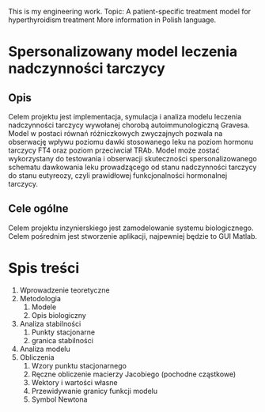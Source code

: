 This is my engineering work.
Topic: A patient-specific treatment model for hyperthyroidism treatment 
More information in Polish language. 

# Spersonalizowany model leczenia nadczynności tarczycy

## Opis
Celem projektu jest implementacja, symulacja i analiza modelu leczenia nadczynności
tarczycy wywołanej chorobą autoimmunologiczną Gravesa. Model w postaci równań
różniczkowych zwyczajnych pozwala na obserwację wpływu poziomu dawki
stosowanego leku na poziom hormonu tarczycy FT4 oraz poziom przeciwciał TRAb.
Model może zostać wykorzystany do testowania i obserwacji skuteczności
spersonalizowanego schematu dawkowania leku prowadzącego od stanu
nadczynności tarczycy do stanu eutyreozy, czyli prawidłowej funkcjonalności
hormonalnej tarczycy. 

## Cele ogólne
Celem projektu inzynierskiego jest zamodelowanie systemu biologicznego.
Celem pośrednim jest stworzenie aplikacji, najpewniej będzie to GUI Matlab.

# Spis treści
1. Wprowadzenie teoretyczne
1. Metodologia
    1. Modele
    2. Opis biologiczny
1. Analiza stabilności
    1. Punkty stacjonarne
    2. granica stabilności
1. Analiza modelu
2. Obliczenia
    1. Wzory punktu stacjonarnego
    2. Ręczne obliczenie macierzy Jacobiego (pochodne cząstkowe)
    3. Wektory i wartości własne
    4. Przewidywanie granicy funkcji modelu
    5. Symbol Newtona
